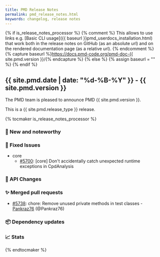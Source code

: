 ```yaml
---
title: PMD Release Notes
permalink: pmd_release_notes.html
keywords: changelog, release notes
---
```


{% if is_release_notes_processor %}
{% comment %}
This allows to use links e.g. [Basic CLI usage]({{ baseurl }}pmd_userdocs_installation.html) that work both
in the release notes on GitHub (as an absolute url) and on the rendered documentation page (as a relative url).
{% endcomment %}
{% capture baseurl %}https://docs.pmd-code.org/pmd-doc-{{ site.pmd.version }}/{% endcapture %}
{% else %}
{% assign baseurl = "" %}
{% endif %}

## {{ site.pmd.date | date: "%d-%B-%Y" }} - {{ site.pmd.version }}

The PMD team is pleased to announce PMD {{ site.pmd.version }}.

This is a {{ site.pmd.release_type }} release.

{% tocmaker is_release_notes_processor %}

### 🚀 New and noteworthy

### 🐛 Fixed Issues

* core
    * [#5700](https://github.com/pmd/pmd/pull/5700): \[core] Don't accidentally catch unexpected runtime exceptions in CpdAnalysis

### 🚨 API Changes

### ✨ Merged pull requests
<!-- content will be automatically generated, see /do-release.sh -->
* [#5738](https://github.com/pmd/pmd/pull/5738): chore: Remove unused private methods in test classes - [Pankraz76](https://github.com/Pankraz76) (@Pankraz76)

### 📦 Dependency updates
<!-- content will be automatically generated, see /do-release.sh -->

### 📈 Stats
<!-- content will be automatically generated, see /do-release.sh -->

{% endtocmaker %}

